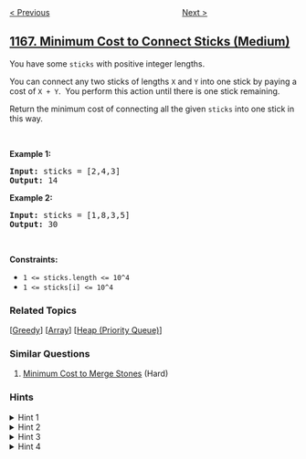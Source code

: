 <!--|This file generated by command(leetcode description); DO NOT EDIT.    |-->
<!--+----------------------------------------------------------------------+-->
<!--|@author    openset <openset.wang@gmail.com>                           |-->
<!--|@link      https://github.com/openset                                 |-->
<!--|@home      https://github.com/openset/leetcode                        |-->
<!--+----------------------------------------------------------------------+-->

[< Previous](../design-file-system "Design File System")
　　　　　　　　　　　　　　　　
[Next >](../optimize-water-distribution-in-a-village "Optimize Water Distribution in a Village")

## [1167. Minimum Cost to Connect Sticks (Medium)](https://leetcode.com/problems/minimum-cost-to-connect-sticks "连接棒材的最低费用")

<p>You have some&nbsp;<code>sticks</code>&nbsp;with&nbsp;positive integer lengths.</p>

<p>You can connect any two sticks of lengths <code>X</code> and <code>Y</code> into one stick&nbsp;by paying a cost of <code>X + Y</code>.&nbsp; You perform this action until there is one stick remaining.</p>

<p>Return&nbsp;the minimum cost of connecting all the given <code>sticks</code> into one stick in this way.</p>

<p>&nbsp;</p>
<p><strong>Example 1:</strong></p>
<pre><strong>Input:</strong> sticks = [2,4,3]
<strong>Output:</strong> 14
</pre><p><strong>Example 2:</strong></p>
<pre><strong>Input:</strong> sticks = [1,8,3,5]
<strong>Output:</strong> 30
</pre>
<p>&nbsp;</p>
<p><strong>Constraints:</strong></p>

<ul>
	<li><code><span>1 &lt;= sticks.length &lt;= 10^4</span></code></li>
	<li><code><span>1 &lt;= sticks[i] &lt;= 10^4</span></code></li>
</ul>

### Related Topics
  [[Greedy](../../tag/greedy/README.md)]
  [[Array](../../tag/array/README.md)]
  [[Heap (Priority Queue)](../../tag/heap-priority-queue/README.md)]

### Similar Questions
  1. [Minimum Cost to Merge Stones](../minimum-cost-to-merge-stones) (Hard)

### Hints
<details>
<summary>Hint 1</summary>
How many times does every stick contribute to the answer?
</details>

<details>
<summary>Hint 2</summary>
Some of the sticks will be used more than the others. Which sticks should be used the most/least?
</details>

<details>
<summary>Hint 3</summary>
The sticks with long lengths cost a lot so we should use these the least.
</details>

<details>
<summary>Hint 4</summary>
What if we keep merging the two shortest sticks?
</details>
